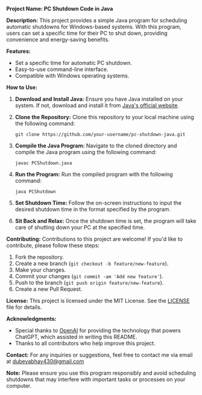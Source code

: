 **Project Name: PC Shutdown Code in Java**

**Description:**
This project provides a simple Java program for scheduling automatic shutdowns for Windows-based systems. With this program, users can set a specific time for their PC to shut down, providing convenience and energy-saving benefits.

**Features:**
- Set a specific time for automatic PC shutdown.
- Easy-to-use command-line interface.
- Compatible with Windows operating systems.

**How to Use:**
1. **Download and Install Java:**
   Ensure you have Java installed on your system. If not, download and install it from [Java's official website](https://www.java.com/en/download/).

2. **Clone the Repository:**
   Clone this repository to your local machine using the following command:
   ```
   git clone https://github.com/your-username/pc-shutdown-java.git
   ```

3. **Compile the Java Program:**
   Navigate to the cloned directory and compile the Java program using the following command:
   ```
   javac PCShutdown.java
   ```

4. **Run the Program:**
   Run the compiled program with the following command:
   ```
   java PCShutdown
   ```

5. **Set Shutdown Time:**
   Follow the on-screen instructions to input the desired shutdown time in the format specified by the program.

6. **Sit Back and Relax:**
   Once the shutdown time is set, the program will take care of shutting down your PC at the specified time.

**Contributing:**
Contributions to this project are welcome! If you'd like to contribute, please follow these steps:
1. Fork the repository.
2. Create a new branch (`git checkout -b feature/new-feature`).
3. Make your changes.
4. Commit your changes (`git commit -am 'Add new feature'`).
5. Push to the branch (`git push origin feature/new-feature`).
6. Create a new Pull Request.

**License:**
This project is licensed under the MIT License. See the [LICENSE](LICENSE) file for details.

**Acknowledgments:**
- Special thanks to [OpenAI](https://openai.com) for providing the technology that powers ChatGPT, which assisted in writing this README.
- Thanks to all contributors who help improve this project.

**Contact:**
For any inquiries or suggestions, feel free to contact me via email at dubeyabhay430@gmail.com

**Note:**
Please ensure you use this program responsibly and avoid scheduling shutdowns that may interfere with important tasks or processes on your computer.
